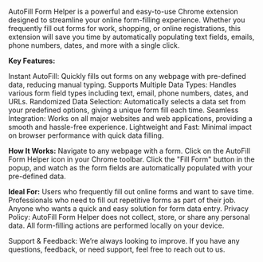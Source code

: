 AutoFill Form Helper is a powerful and easy-to-use Chrome extension designed to streamline your online form-filling experience. Whether you frequently fill out forms for work, shopping, or online registrations, this extension will save you time by automatically populating text fields, emails, phone numbers, dates, and more with a single click.

**Key Features:**

Instant AutoFill: Quickly fills out forms on any webpage with pre-defined data, reducing manual typing.
Supports Multiple Data Types: Handles various form field types including text, email, phone numbers, dates, and URLs.
Randomized Data Selection: Automatically selects a data set from your predefined options, giving a unique form fill each time.
Seamless Integration: Works on all major websites and web applications, providing a smooth and hassle-free experience.
Lightweight and Fast: Minimal impact on browser performance with quick data filling.

**How It Works:**
Navigate to any webpage with a form.
Click on the AutoFill Form Helper icon in your Chrome toolbar.
Click the "Fill Form" button in the popup, and watch as the form fields are automatically populated with your pre-defined data.

**Ideal For:**
Users who frequently fill out online forms and want to save time.
Professionals who need to fill out repetitive forms as part of their job.
Anyone who wants a quick and easy solution for form data entry.
Privacy Policy: AutoFill Form Helper does not collect, store, or share any personal data. All form-filling actions are performed locally on your device.

Support & Feedback: We’re always looking to improve. If you have any questions, feedback, or need support, feel free to reach out to us.
